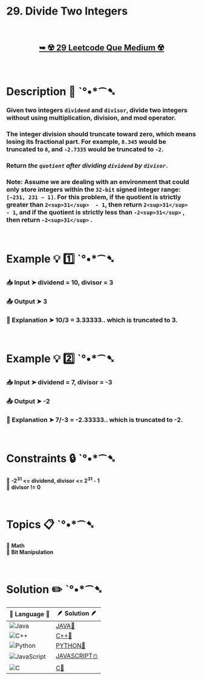 # 29. Divide Two Integers

</br>

<h2 align="center"> 

<a href="https://leetcode.com/problems/divide-two-integers/description/"><strong>➥ ☢️ 29 Leetcode Que Medium ☢️ </strong></a>
</h2>

</br>

# Description 📜 ˋ°•*⁀➷

### Given two integers `dividend` and `divisor`, divide two integers without using multiplication, division, and mod operator.

### The integer division should truncate toward zero, which means losing its fractional part. For example, `8.345` would be truncated to `8`, and `-2.7335` would be truncated to `-2`.

### Return *the `quotient` after dividing `dividend` by `divisor`*.

### Note: Assume we are dealing with an environment that could only store integers within the `32-bit` signed integer range: `[−231, 231 − 1]`. For this problem, if the quotient is strictly greater than `2<sup>31</sup>  - 1`, then return `2<sup>31</sup>  - 1`, and if the quotient is strictly less than `-2<sup>31</sup>` , then return `-2<sup>31</sup>` .



</br>

# Example 💡 1️⃣ ˋ°•*⁀➷

  ### 📥 Input  ➤ dividend = 10, divisor = 3

  ### 📤 Output  ➤ 3

  ### 🔦 Explanation  ➤ 10/3 = 3.33333.. which is truncated to 3.

</br>

# Example 💡 2️⃣ ˋ°•*⁀➷

  ### 📥 Input ➤ dividend = 7, divisor = -3

  ### 📤 Output  ➤  -2

  ### 🔦 Explanation ➤  7/-3 = -2.33333.. which is truncated to -2.



</br>

# Constraints 🔒 ˋ°•*⁀➷

🔹 **-2<sup>31</sup> <= dividend, divisor <= 2<sup>31</sup> - 1** </br>
🔹 **divisor != 0** </br>

</br>

# Topics 📋 ˋ°•*⁀➷

🔸 **Math**  </br>
🔸 **Bit Manipulation**  </br>


</br>

# Solution ✏️ ˋ°•*⁀➷

| 📒 Language 📒  | 🪶 Solution 🪶 |
| ------------- | ------------- |
|  ![Java](https://img.shields.io/badge/java-%23ED8B00.svg?style=for-the-badge&logo=openjdk&logoColor=white)  | [JAVA🍁](https://github.com/Prakhar-002/LEETCODE/blob/main/%F0%9F%8E%AD%20LEVEL%20wise%20que%20with%20solution%20%F0%9F%8E%AF/%E2%98%A2%EF%B8%8F%20Medium%20%E2%98%A2%EF%B8%8F/%E2%98%A2%EF%B8%8F%20Medium%2029.%20Divide%20Two%20Integers%20%E2%98%83%EF%B8%8F%20%F0%9F%8D%81%20%F0%9F%8D%B0%20%F0%9F%8E%B2%20%F0%9F%92%96/%F0%9F%8D%81JAVA-29-DivideTwoIntegers.java) |
|  ![C++](https://img.shields.io/badge/c++-%2300599C.svg?style=for-the-badge&logo=c%2B%2B&logoColor=white)  | [C++🎲](https://github.com/Prakhar-002/LEETCODE/blob/main/%F0%9F%8E%AD%20LEVEL%20wise%20que%20with%20solution%20%F0%9F%8E%AF/%E2%98%A2%EF%B8%8F%20Medium%20%E2%98%A2%EF%B8%8F/%E2%98%A2%EF%B8%8F%20Medium%2029.%20Divide%20Two%20Integers%20%E2%98%83%EF%B8%8F%20%F0%9F%8D%81%20%F0%9F%8D%B0%20%F0%9F%8E%B2%20%F0%9F%92%96/%F0%9F%8E%B2CPP-29-DivideTwoIntegers.cpp)  |
|  ![Python](https://img.shields.io/badge/python-3670A0?style=for-the-badge&logo=python&logoColor=ffdd54)    | [PYTHON🍰](https://github.com/Prakhar-002/LEETCODE/blob/main/%F0%9F%8E%AD%20LEVEL%20wise%20que%20with%20solution%20%F0%9F%8E%AF/%E2%98%A2%EF%B8%8F%20Medium%20%E2%98%A2%EF%B8%8F/%E2%98%A2%EF%B8%8F%20Medium%2029.%20Divide%20Two%20Integers%20%E2%98%83%EF%B8%8F%20%F0%9F%8D%81%20%F0%9F%8D%B0%20%F0%9F%8E%B2%20%F0%9F%92%96/%F0%9F%8D%B0PYTHON-29-DivideTwoIntegers.py) |
| ![JavaScript](https://img.shields.io/badge/javascript-%23323330.svg?style=for-the-badge&logo=javascript&logoColor=%23F7DF1E)   | [JAVASCRIPT☃️](https://github.com/Prakhar-002/LEETCODE/blob/main/%F0%9F%8E%AD%20LEVEL%20wise%20que%20with%20solution%20%F0%9F%8E%AF/%E2%98%A2%EF%B8%8F%20Medium%20%E2%98%A2%EF%B8%8F/%E2%98%A2%EF%B8%8F%20Medium%2029.%20Divide%20Two%20Integers%20%E2%98%83%EF%B8%8F%20%F0%9F%8D%81%20%F0%9F%8D%B0%20%F0%9F%8E%B2%20%F0%9F%92%96/%E2%98%83%EF%B8%8FJAVASCRIPT-29-DivideTwoIntegers.js) |
|   ![C](https://img.shields.io/badge/c-%2300599C.svg?style=for-the-badge&logo=c&logoColor=white)   | [C💖](https://github.com/Prakhar-002/LEETCODE/blob/main/%F0%9F%8E%AD%20LEVEL%20wise%20que%20with%20solution%20%F0%9F%8E%AF/%E2%98%A2%EF%B8%8F%20Medium%20%E2%98%A2%EF%B8%8F/%E2%98%A2%EF%B8%8F%20Medium%2029.%20Divide%20Two%20Integers%20%E2%98%83%EF%B8%8F%20%F0%9F%8D%81%20%F0%9F%8D%B0%20%F0%9F%8E%B2%20%F0%9F%92%96/%F0%9F%92%96C-29-DivideTwoIntegers.c)  |

